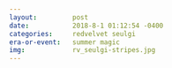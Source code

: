 ```yaml
---
layout:         post
date:           2018-8-1 01:12:54 -0400
categories:     redvelvet seulgi
era-or-event:   summer magic
img:            rv_seulgi-stripes.jpg
---
```

